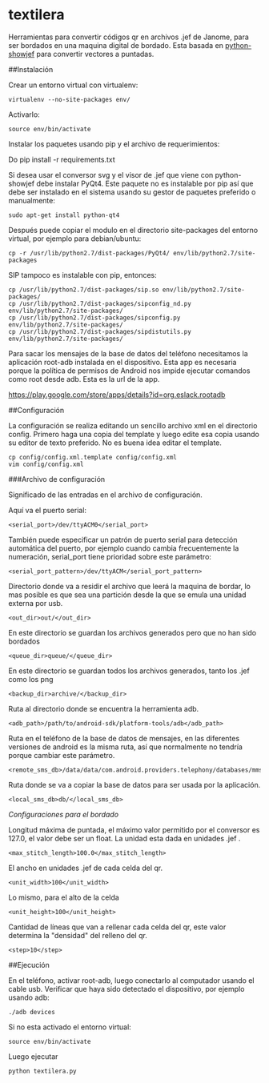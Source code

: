 textilera
=========


Herramientas para convertir códigos qr en archivos .jef de Janome, para ser bordados en una maquina digital de bordado. Esta basada en [python-showjef](https://bitbucket.org/dboddie/python-showjef) para convertir vectores a puntadas.

##Instalación

Crear un entorno virtual con virtualenv:

    virtualenv --no-site-packages env/

Activarlo:

    source env/bin/activate

Instalar los paquetes usando pip y el archivo de requerimientos: 

Do 
    pip install -r requirements.txt

Si desea usar el conversor svg y el visor de .jef que viene con python-showjef debe instalar PyQt4.  Este paquete no es instalable por pip así que debe ser instalado en el sistema usando su gestor de paquetes preferido o manualmente:

    sudo apt-get install python-qt4

Después puede copiar el modulo en el directorio site-packages del entorno virtual, por ejemplo para debian/ubuntu:

    cp -r /usr/lib/python2.7/dist-packages/PyQt4/ env/lib/python2.7/site-packages

SIP tampoco es instalable con pip, entonces:

    cp /usr/lib/python2.7/dist-packages/sip.so env/lib/python2.7/site-packages/
    cp /usr/lib/python2.7/dist-packages/sipconfig_nd.py env/lib/python2.7/site-packages/
    cp /usr/lib/python2.7/dist-packages/sipconfig.py env/lib/python2.7/site-packages/
    cp /usr/lib/python2.7/dist-packages/sipdistutils.py env/lib/python2.7/site-packages/

Para sacar los mensajes de la base de datos del teléfono necesitamos la aplicación root-adb instalada en el dispositivo. Esta app es necesaria porque la política de permisos de Android nos impide ejecutar comandos como root desde adb. Esta es la url de la app.

https://play.google.com/store/apps/details?id=org.eslack.rootadb

    
##Configuración

La configuración se realiza editando un sencillo archivo xml en el directorio config. Primero haga una copia del template y luego edite esa copia usando su editor de texto preferido. No es buena idea editar el template.

    cp config/config.xml.template config/config.xml
    vim config/config.xml


###Archivo de configuración

Significado de las entradas en el archivo de configuración.

Aquí va el puerto serial:

    <serial_port>/dev/ttyACM0</serial_port>

También puede especificar un patrón de puerto serial para detección automática del puerto, por ejemplo cuando cambia frecuentemente la numeración, serial_port tiene prioridad sobre este parámetro:

    <serial_port_pattern>/dev/ttyACM</serial_port_pattern>

Directorio donde va a residir el archivo que leerá la maquina de bordar, lo mas posible es que sea una partición desde la que se emula una unidad externa por usb.

    <out_dir>out/</out_dir>

En este directorio se guardan los archivos generados pero que no han sido bordados

    <queue_dir>queue/</queue_dir>

En este directorio se guardan todos los archivos generados, tanto los .jef como los png

    <backup_dir>archive/</backup_dir>

Ruta al directorio donde se encuentra la herramienta adb.

    <adb_path>/path/to/android-sdk/platform-tools/adb</adb_path>

Ruta en el teléfono de la base de datos de mensajes, en las diferentes versiones de android es la misma ruta, así que normalmente no tendría porque cambiar este parámetro.

    <remote_sms_db>/data/data/com.android.providers.telephony/databases/mmssms.db</remote_sms_db>

Ruta donde se va a copiar la base de datos para ser usada por la aplicación.

    <local_sms_db>db/</local_sms_db>


*Configuraciones para el bordado*

Longitud máxima de puntada, el máximo valor permitido por el conversor es 127.0, el valor debe ser un float. La unidad esta dada en unidades .jef .

    <max_stitch_length>100.0</max_stitch_length>

El ancho en unidades .jef de cada celda del qr.

    <unit_width>100</unit_width>

Lo mismo, para el alto de la celda

    <unit_height>100</unit_height>

Cantidad de líneas que van a rellenar cada celda del qr, este valor determina la "densidad" del relleno del qr.

    <step>10</step>

##Ejecución

En el teléfono, activar root-adb, luego conectarlo al computador usando el cable usb. Verificar que haya sido detectado el dispositivo, por ejemplo usando adb:

    ./adb devices

Si no esta activado el entorno virtual:

    source env/bin/activate

Luego ejecutar

    python textilera.py
